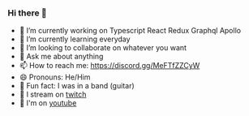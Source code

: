 ### Hi there 👋

<!--
**ObservedCode/ObservedCode** is a ✨ _special_ ✨ repository because its `README.md` (this file) appears on your GitHub profile.

Here are some ideas to get you started:
-->
- 🔭 I’m currently working on Typescript React Redux Graphql Apollo
- 🌱 I’m currently learning everyday
- 👯 I’m looking to collaborate on whatever you want
- 💬 Ask me about anything
- 📫 How to reach me: https://discord.gg/MeFTfZZCyW
- 😄 Pronouns: He/Him
- 🎸 Fun fact: I was in a band (guitar)
- 🔮 I stream on [twitch](https://www.twitch.tv/observed_)
- 🛑 I'm on [youtube](https://www.youtube.com/channel/UCgmyYl_6elcWdJLUzYi6IWA)
